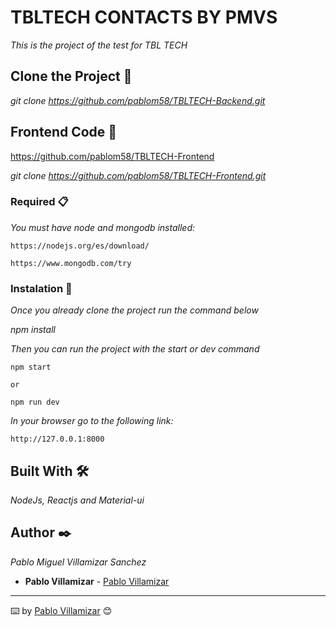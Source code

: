 # TBLTECH CONTACTS BY PMVS

_This is the project of the test for TBL TECH_

## Clone the Project 🚀

_git clone https://github.com/pablom58/TBLTECH-Backend.git_

## Frontend Code 🚀

https://github.com/pablom58/TBLTECH-Frontend

_git clone https://github.com/pablom58/TBLTECH-Frontend.git_

### Required 📋

_You must have node and mongodb installed:_

```
https://nodejs.org/es/download/

https://www.mongodb.com/try
```

### Instalation 🔧

_Once you already clone the project run the command below_

_npm install_

_Then you can run the project with the start or dev command_

```
npm start

or

npm run dev
```

_In your browser go to the following link:_

```
http://127.0.0.1:8000
```

## Built With 🛠️

_NodeJs, Reactjs and Material-ui_

## Author ✒️

_Pablo Miguel Villamizar Sanchez_

* **Pablo Villamizar** - [Pablo Villamizar](https://github.com/pablom58)


---
⌨️ by [Pablo Villamizar](https://github.com/pablom58) 😊
